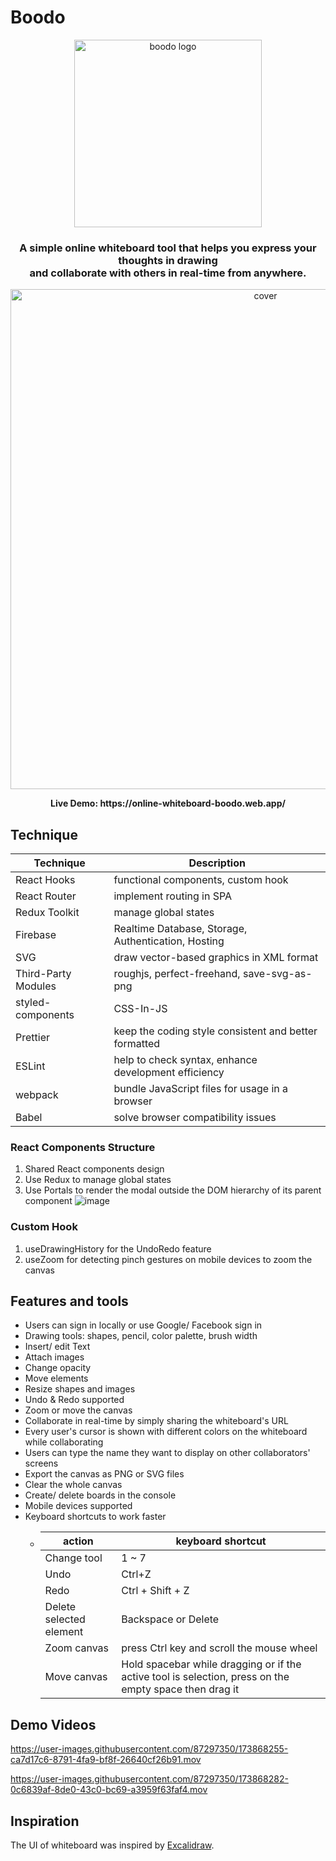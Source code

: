 # Boodo

<div align="center">
  <a href="https://online-whiteboard-boodo.web.app/">
    <img width="300" src="https://i.imgur.com/C14NHOF.png" alt="boodo logo" />
  </a>
  <h3>A simple online whiteboard tool that helps you express your thoughts in drawing</br> and collaborate with others in real-time from anywhere.</h3>
  <img width="800" src="https://i.imgur.com/WtnkCUV.gif" alt="cover" />
</div>
<p align="center">
  <b>
  Live Demo: https://online-whiteboard-boodo.web.app/
  </b>
</p>

## Technique

| Technique           | Description                                           |
| ------------------- | ----------------------------------------------------- |
| React Hooks         | functional components, custom hook                    |
| React Router        | implement routing in SPA                              |
| Redux Toolkit       | manage global states                                  |
| Firebase            | Realtime Database, Storage, Authentication, Hosting   |
| SVG                 | draw vector-based graphics in XML format              |
| Third-Party Modules | roughjs, perfect-freehand, save-svg-as-png            |
| styled-components   | CSS-In-JS                                             |
| Prettier            | keep the coding style consistent and better formatted |
| ESLint              | help to check syntax, enhance development efficiency  |
| webpack             | bundle JavaScript files for usage in a browser        |
| Babel               | solve browser compatibility issues                    |

### React Components Structure

1. Shared React components design
2. Use Redux to manage global states
3. Use Portals to render the modal outside the DOM hierarchy of its parent component
   ![image](https://i.imgur.com/8q7ZOEw.png)

### Custom Hook

1. useDrawingHistory for the UndoRedo feature
2. useZoom for detecting pinch gestures on mobile devices to zoom the canvas

## Features and tools

- Users can sign in locally or use Google/ Facebook sign in
- Drawing tools: shapes, pencil, color palette, brush width
- Insert/ edit Text
- Attach images
- Change opacity
- Move elements
- Resize shapes and images
- Undo & Redo supported
- Zoom or move the canvas
- Collaborate in real-time by simply sharing the whiteboard's URL
- Every user's cursor is shown with different colors on the whiteboard while collaborating
- Users can type the name they want to display on other collaborators' screens
- Export the canvas as PNG or SVG files
- Clear the whole canvas
- Create/ delete boards in the console
- Mobile devices supported
- Keyboard shortcuts to work faster
  - | action                  | keyboard shortcut                                                                                      |
    | ----------------------- | ------------------------------------------------------------------------------------------------------ |
    | Change tool             | 1 ~ 7                                                                                                  |
    | Undo                    | Ctrl+Z                                                                                                 |
    | Redo                    | Ctrl + Shift + Z                                                                                       |
    | Delete selected element | Backspace or Delete                                                                                    |
    | Zoom canvas             | press Ctrl key and scroll the mouse wheel                                                              |
    | Move canvas             | Hold spacebar while dragging or if the active tool is selection, press on the empty space then drag it |

## Demo Videos

https://user-images.githubusercontent.com/87297350/173868255-ca7d17c6-8791-4fa9-bf8f-26640cf26b91.mov

https://user-images.githubusercontent.com/87297350/173868282-0c6839af-8de0-43c0-bc69-a3959f63faf4.mov

## Inspiration

The UI of whiteboard was inspired by [Excalidraw](https://excalidraw.com/).
